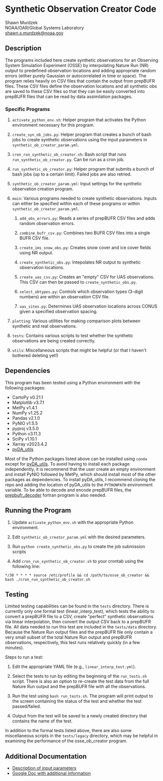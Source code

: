 
# Synthetic Observation Creator Code

Shawn Murdzek  
NOAA/OAR/Global Systems Laboratory  
shawn.s.murdzek@noaa.gov

## Description

The programs included here create synthetic observations for an Observing System Simulation Experiment (OSSE) by interpolating Nature Run (NR) output to predefined observation locations and adding appropriate random errors (either purely Gaussian or autocorrelated in time or space). The program relies heavily on CSV files that contain the output from prepBUFR files. These CSV files define the observation locations and all synthetic obs are saved to these CSV files so that they can be easily converted into prepBUFR files that can be read by data assimilation packages.

### Specific Programs

1. `activate_python_env.sh`: Helper program that activates the Python environment necessary for this program.

2. `create_syn_ob_jobs.py`: Helper program that creates a bunch of bash jobs to create synthetic observations using the input parameters in `synthetic_ob_creator_param.yml`. 

3. `cron_run_synthetic_ob_creator.sh`: Bash script that runs `run_synthetic_ob_creator.py`. Can be run as a cron job.

4. `run_synthetic_ob_creator.py`: Helper program that submits a bunch of bash jobs (up to a certain limit). Failed jobs are also retried.

5. `synthetic_ob_creator_param.yml`: Input settings for the synthetic observation creation program.

6. `main`: Various programs needed to create synthetic observations. Inputs can either be specified within each of these programs or within `synthetic_ob_creator_param.yml`.

    1. `add_obs_errors.py`: Reads a series of prepBUFR CSV files and adds random observation errors.

    2. `combine_bufr_csv.py`: Combines two BUFR CSV files into a single BUFR CSV file.
    
    3. `create_ims_snow_obs.py`: Creates snow cover and ice cover fields using NR output.
    
    4. `create_synthetic_obs.py`: Intepolates NR output to synthetic observation locations.

    5. `create_uas_csv.py`: Creates an "empty" CSV for UAS observations. This CSV can then be passed to `create_synthetic_obs.py`.
    
    6. `select_obtypes.py`: Controls which observation types (3-digit numbers) are within an observation CSV file.

    7. `uas_sites.py`: Determines UAS observation locations across CONUS given a specified observation spacing.

7. `plotting`: Various utilities for making comparison plots between synthetic and real observations.

8. `tests`: Contains various scripts to test whether the synthetic observations are being created correctly.

9. `utils`: Miscellaneous scripts that might be helpful (or that I haven't bothered deleting yet!)

## Dependencies

This program has been tested using a Python environment with the following packages:

- CartoPy v0.21.1
- Matplotlib v3.7.1
- MetPy v1.4.1
- NumPy v1.25.2
- Pandas v2.1.0
- PyNIO v1.5.5
- pyproj v3.5.0
- Python v3.11.3
- SciPy v1.10.1
- Xarray v2023.4.2
- [pyDA_utils](https://github.com/ShawnMurdzek-NOAA/pyDA_utils)

Most of the Python packages listed above can be installed using `conda` except for [pyDA_utils](https://github.com/ShawnMurdzek-NOAA/pyDA_utils). To avoid having to install each package independently, it is recommend that the user create an empty environment and install PyNIO followed by MetPy, which should install most of the other packages as dependencies. To install pyDA_utils, I recommend cloning the repo and adding the location of pyDA_utils to the `PYTHONPATH` environment variable. To be able to decode and encode prepBUFR files, the [prepbufr_decoder](https://github.com/ShawnMurdzek-NOAA/prepbufr_decoder) fortran program is also needed. 

## Running the Program

1. Update `activate_python_env.sh` with the appropriate Python environment.

2. Edit `synthetic_ob_creator_param.yml` with the desired parameters.

3. Run `python create_synthetic_obs.py` to create the job submission scripts

4. Add `cron_run_synthetic_ob_creator.sh` to your crontab using the following line:

`*/30 * * * * source /etc/profile && cd /path/to/osse_ob_creator && bash ./cron_run_synthetic_ob_creator.sh`

## Testing

Limited testing capabilities can be found in the `tests` directory. There is currently only one formal test (linear_interp_test), which tests the ability to convert a prepBUFR file to a CSV, create "perfect" synthetic observations via linear interpolation, then convert the output CSV back to a prepBUFR file. All data needed to run this test are included in the `tests/data` directory. Because the Nature Run output files and the prepBUFR file only contain a very small subset of the total Nature Run output and prepBUFR observations, respectively, this test runs relatively quickly (in a few minutes). 

Steps to run a test:

1. Edit the appropriate YAML file (e.g., `linear_interp_test.yml`).

2. Select the tests to run by editing the beginning of the `run_tests.sh` script. There is also an option to re-create the test data from the full Nature Run output and the prepBUFR file with all the observations.

3. Run the test using `bash run_tests.sh`. The program will print output to the screen containing the status of the test and whether the test passed/failed.

4. Output from the test will be saved to a newly created directory that contains the name of the test. 

In addition to the formal tests listed above, there are also some miscellaneous scripts in the `tests/legacy` directory, which may be helpful in examining the performance of the osse_ob_creator program.

## Additional Documentation

- [Description of input parameters](https://github.com/ShawnMurdzek-NOAA/osse_ob_creator/blob/main/README_inputs.md)
- [Google Doc with additional information](https://docs.google.com/document/d/16MsvUlINpu_hmiUjFbt8qi1Pt4swB6jdJiHcpnMwmEI/edit?usp=sharing)
